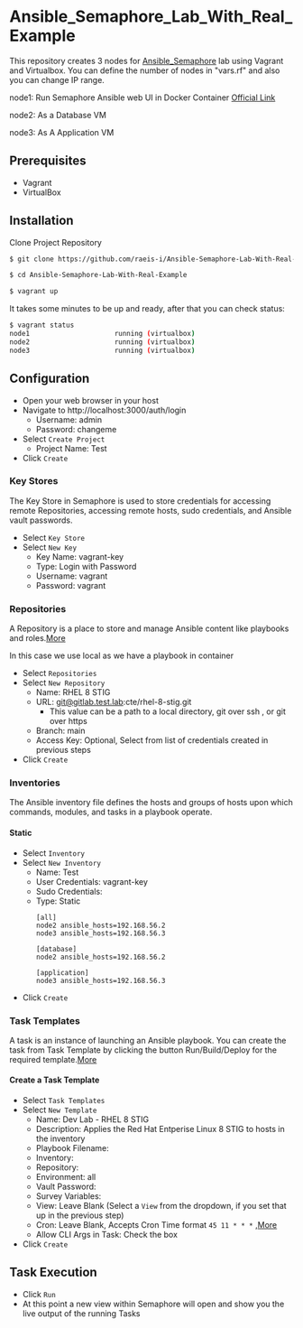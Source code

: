 # Ansible_Semaphore_Lab_With_Real_Example

This repository creates 3 nodes for [Ansible_Semaphore](https://semui.co/) lab using Vagrant and Virtualbox.
You can define the number of nodes in "vars.rf" and also you can change IP range.

node1: Run Semaphore Ansible web UI in Docker Container [Official Link](https://docs.semui.co/administration-guide/installation#docker)

node2: As a Database VM

node3: As A Application VM

## Prerequisites

- Vagrant
- VirtualBox

## Installation
Clone Project Repository


```bash
$ git clone https://github.com/raeis-i/Ansible-Semaphore-Lab-With-Real-Example

$ cd Ansible-Semaphore-Lab-With-Real-Example

$ vagrant up

```
It takes some minutes to be up and ready, after that you can check status:

```bash
$ vagrant status
node1                     running (virtualbox)
node2                     running (virtualbox)
node3                     running (virtualbox)
```

## Configuration
- Open your web browser in your host
- Navigate to http://localhost:3000/auth/login
    - Username: admin
    - Password: changeme
- Select `Create Project`
    - Project Name: Test
- Click `Create`


### Key Stores
The Key Store in Semaphore is used to store credentials for accessing remote Repositories, accessing remote hosts, sudo credentials, and Ansible vault passwords.

- Select `Key Store`
- Select `New Key`
    - Key Name: vagrant-key
    - Type: Login with Password
    - Username: vagrant
    - Password: vagrant


### Repositories

A Repository is a place to store and manage Ansible content like playbooks and roles.[More](https://docs.semui.co/user-guide/repositories)

In this case we use local as we have a playbook in container

- Select `Repositories`
- Select `New Repository`
    - Name: RHEL 8 STIG
    - URL: git@gitlab.test.lab:cte/rhel-8-stig.git
        - This value can be a path to a local directory, git over ssh , or git over https
    - Branch: main
    - Access Key: Optional, Select from list of credentials created in previous steps
- Click `Create`


### Inventories

The Ansible inventory file defines the hosts and groups of hosts upon which commands, modules, and tasks in a playbook operate.

#### Static
- Select `Inventory`
- Select `New Inventory`
    - Name: Test
    - User Credentials: vagrant-key
    - Sudo Credentials: 
    - Type: Static
        ```
        [all]
        node2 ansible_hosts=192.168.56.2
        node3 ansible_hosts=192.168.56.3

        [database]
        node2 ansible_hosts=192.168.56.2

        [application]
        node3 ansible_hosts=192.168.56.3
        ```
- Click `Create`

### Task Templates
A task is an instance of launching an Ansible playbook. You can create the task from Task Template by clicking the button Run/Build/Deploy for the required template.[More](https://docs.semui.co/user-guide/tasks)


#### Create a Task Template
- Select `Task Templates`
- Select `New Template`
    - Name: Dev Lab - RHEL 8 STIG
    - Description: Applies the Red Hat Entperise Linux 8 STIG to hosts in the inventory
    - Playbook Filename: 
    - Inventory:
    - Repository:
    - Environment: all
    - Vault Password:
    - Survey Variables:
    - View: Leave Blank (Select a `View` from the dropdown, if you set that up in the previous step)
    - Cron: Leave Blank, Accepts Cron Time format `45 11 * * *` ,[More](https://crontab-generator.org/)
    - Allow CLI Args in Task: Check the box
- Click `Create`

## Task Execution


- Click `Run`
- At this point a new view within Semaphore will open and show you the live output of the running Tasks

